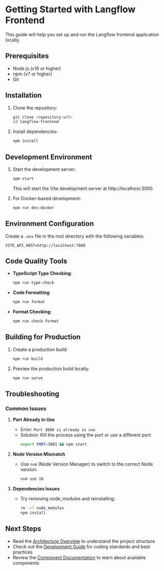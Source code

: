 # Getting Started with Langflow Frontend

This guide will help you set up and run the Langflow frontend application locally.

## Prerequisites

- Node.js (v16 or higher)
- npm (v7 or higher)
- Git

## Installation

1. Clone the repository:
   ```bash
   git clone <repository-url>
   cd langflow-frontend
   ```

2. Install dependencies:
   ```bash
   npm install
   ```

## Development Environment

1. Start the development server:
   ```bash
   npm start
   ```
   This will start the Vite development server at http://localhost:3000

2. For Docker-based development:
   ```bash
   npm run dev:docker
   ```

## Environment Configuration

Create a `.env` file in the root directory with the following variables:
```env
VITE_API_HOST=http://localhost:7860
```

## Code Quality Tools

- **TypeScript Type Checking**:
  ```bash
  npm run type-check
  ```

- **Code Formatting**:
  ```bash
  npm run format
  ```

- **Format Checking**:
  ```bash
  npm run check-format
  ```

## Building for Production

1. Create a production build:
   ```bash
   npm run build
   ```

2. Preview the production build locally:
   ```bash
   npm run serve
   ```

## Troubleshooting

### Common Issues

1. **Port Already in Use**
   - Error: `Port 3000 is already in use`
   - Solution: Kill the process using the port or use a different port:
     ```bash
     export PORT=3001 && npm start
     ```

2. **Node Version Mismatch**
   - Use `nvm` (Node Version Manager) to switch to the correct Node version:
     ```bash
     nvm use 16
     ```

3. **Dependencies Issues**
   - Try removing node_modules and reinstalling:
     ```bash
     rm -rf node_modules
     npm install
     ```

## Next Steps

- Read the [Architecture Overview](architecture.md) to understand the project structure
- Check out the [Development Guide](development.md) for coding standards and best practices
- Review the [Component Documentation](components.md) to learn about available components 